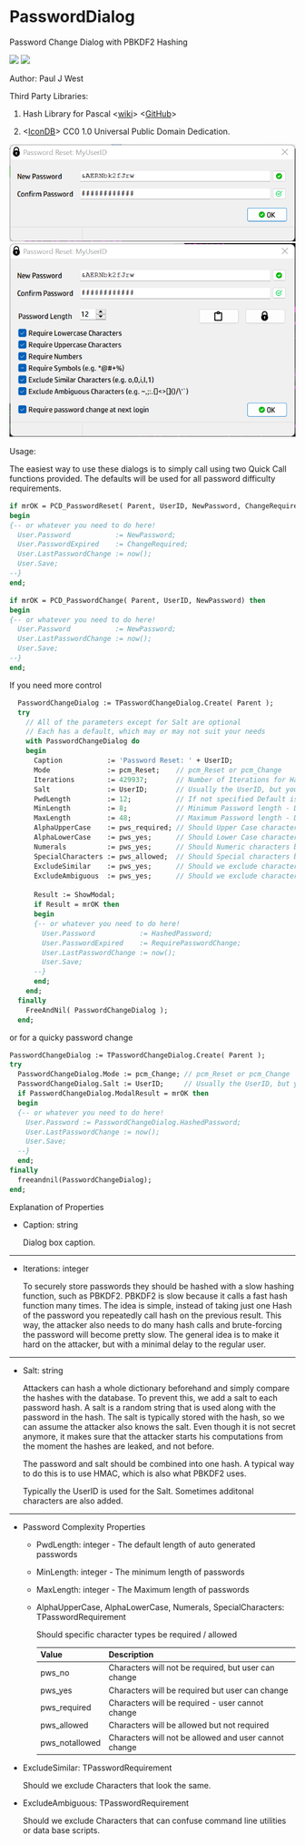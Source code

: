 # PasswordDialog
 Password Change Dialog with PBKDF2 Hashing
 
<img src="https://img.shields.io/badge/Compiler-Free%20Pascal%20%2F%20Lazarus-brightgreen">
 
<img src="https://img.shields.io/badge/License-Modified%20LGPL%20with%20Linking%20exception-brightgreen">

 Author:  Paul J West
 
 Third Party Libraries:
 
 1. Hash Library for Pascal 
    <[wiki](https://wiki.freepascal.org/HashLib4Pascal)>
    <[GitHub](https://github.com/Xor-el/HashLib4Pascal)>
 
 2. <[IconDB](https://IconsDB.com)> CC0 1.0 Universal Public Domain Dedication.
 
<img src="./img/changedialog.png">
<img src="./img/resetdialog.png">
   
Usage:

The easiest way to use these dialogs is to simply call using two Quick Call functions provided.
The defaults will be used for all password difficulty requirements.

```Pascal
if mrOK = PCD_PasswordReset( Parent, UserID, NewPassword, ChangeRequired ) then
begin
{-- or whatever you need to do here!
  User.Password           := NewPassword;
  User.PasswordExpired    := ChangeRequired;
  User.LastPasswordChange := now();
  User.Save;
--}
end;
```

```Pascal
if mrOK = PCD_PasswordChange( Parent, UserID, NewPassword) then
begin
{-- or whatever you need to do here!
  User.Password           := NewPassword;
  User.LastPasswordChange := now();
  User.Save;
--}
end;
```

If you need more control
   
```Pascal
  PasswordChangeDialog := TPasswordChangeDialog.Create( Parent );
  try
    // All of the parameters except for Salt are optional
    // Each has a default, which may or may not suit your needs
    with PasswordChangeDialog do 
    begin
      Caption           := 'Password Reset: ' + UserID;
      Mode              := pcm_Reset;    // pcm_Reset or pcm_Change
      Iterations        := 429937;       // Number of Iterations for Hash Routine
      Salt              := UserID;       // Usually the UserID, but you can get creative...
      PwdLength         := 12;           // If not specified Default is Minimum Length
      MinLength         := 8;            // Minimum Password length - Default 8
      MaxLength         := 48;           // Maximum Password length - Default 64
      AlphaUpperCase    := pws_required; // Should Upper Case characters be Allowed/Required
      AlphaLowerCase    := pws_yes;      // Should Lower Case characters be Allowed/Required
      Numerals          := pws_yes;      // Should Numeric characters be Allowed/Required
      SpecialCharacters := pws_allowed;  // Should Special characters be Allowed/Required
      ExcludeSimilar    := pws_yes;      // Should we exclude characters that look very similar
      ExcludeAmbiguous  := pws_yes;      // Should we exclude characters know to confuse some apps

      Result := ShowModal;
      if Result = mrOK then 
      begin
      {-- or whatever you need to do here!
        User.Password           := HashedPassword;
        User.PasswordExpired    := RequirePasswordChange;
        User.LastPasswordChange := now();
        User.Save;
      --}
      end;
    end;
  finally
    FreeAndNil( PasswordChangeDialog );
  end;
```
or for a quicky password change

```pascal
PasswordChangeDialog := TPasswordChangeDialog.Create( Parent );
try
  PasswordChangeDialog.Mode := pcm_Change; // pcm_Reset or pcm_Change
  PasswordChangeDialog.Salt := UserID;     // Usually the UserID, but you can get creative...
  if PasswordChangeDialog.ModalResult = mrOK then 
  begin
  {-- or whatever you need to do here!
    User.Password := PasswordChangeDialog.HashedPassword;
    User.LastPasswordChange := now();
    User.Save;
  --}
  end;
finally
  freeandnil(PasswordChangeDialog);
end;
```

Explanation of Properties

- Caption: string

   Dialog box caption.
   
---  
- Iterations: integer

   To securely store passwords they should be hashed with a slow hashing function, such as PBKDF2. 
   PBKDF2 is slow because it calls a fast hash function many times.
   The idea is simple, instead of taking just one Hash of the password you repeatedly call hash on the previous result. 
   This way, the attacker also needs to do many hash calls and brute-forcing the password will become pretty slow.
   The general idea is to make it hard on the attacker, but with a minimal delay to the regular user.
   
---
- Salt: string

   Attackers can hash a whole dictionary beforehand and simply compare the hashes with the database. 
   To prevent this, we add a salt to each password hash. 
   A salt is a random string that is used along with the password in the hash. 
   The salt is typically stored with the hash, so we can assume the attacker also knows the salt. 
   Even though it is not secret anymore, it makes sure that the attacker starts his computations from the moment the hashes are leaked, and not before.

   The password and salt should be combined into one hash. A typical way to do this is to use HMAC, which is also what PBKDF2 uses.
   
   Typically the UserID is used for the Salt. Sometimes additonal characters are also added.
---
- Password Complexity Properties

    + PwdLength: integer - The default length of auto generated passwords

    + MinLength: integer -  The minimum length of passwords

    + MaxLength: integer -  The Maximum length of passwords
  
    + AlphaUpperCase, AlphaLowerCase, Numerals, SpecialCharacters: TPasswordRequirement
	
	  Should specific character types be required / allowed
	
      |Value|Description|
	  |-----|-----------|
      |pws_no| Characters will not be required, but user can change|
      |pws_yes| Characters will be required but user can change|
      |pws_required| Characters will be required  - user cannot change|
      |pws_allowed| Characters will be allowed but not required|
      |pws_notallowed| Characters will not be allowed and user cannot change|

- ExcludeSimilar: TPasswordRequirement

  Should we exclude Characters that look the same. 

- ExcludeAmbiguous: TPasswordRequirement

  Should we exclude Characters that can confuse command line utilities or data base scripts.

